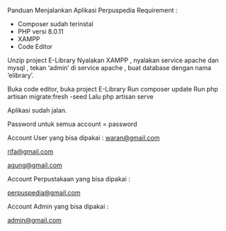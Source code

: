 
Panduan Menjalankan Aplikasi Perpuspedia
Requirement :
-	Composer sudah terinstal
-	PHP versi 8.0.11
-	XAMPP
-	Code Editor

Unzip project E-Library 
Nyalakan XAMPP , nyalakan service apache dan mysql , tekan ‘admin’ di service apache , buat database dengan nama ‘elibrary’. 

Buka code editor, buka project E-Library 
Run composer update
Run php artisan migrate:fresh -seed
Lalu php artisan serve

Aplikasi sudah jalan.


Password untuk semua account = password

Account User yang bisa dipakai :
waran@gmail.com

rifa@gmail.com	

agung@gmail.com

Account Perpustakaan yang bisa dipakai :

perpuspedia@gmail.com

Account Admin yang bisa dipakai :

admin@gmail.com


